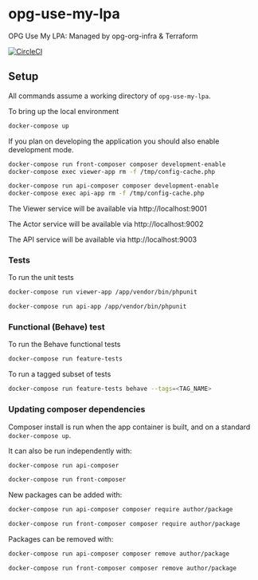 # opg-use-my-lpa
OPG Use My LPA: Managed by opg-org-infra &amp; Terraform

[![CircleCI](https://circleci.com/gh/ministryofjustice/opg-use-an-lpa.svg?style=svg)](https://circleci.com/gh/ministryofjustice/opg-use-an-lpa)

## Setup

All commands assume a working directory of `opg-use-my-lpa`.

To bring up the local environment
```bash
docker-compose up
```

If you plan on developing the application you should also enable development mode.
```bash
docker-compose run front-composer composer development-enable
docker-compose exec viewer-app rm -f /tmp/config-cache.php

docker-compose run api-composer composer development-enable
docker-compose exec api-app rm -f /tmp/config-cache.php
```

The Viewer service will be available via http://localhost:9001

The Actor service will be available via http://localhost:9002

The API service will be available via http://localhost:9003

### Tests

To run the unit tests
```bash
docker-compose run viewer-app /app/vendor/bin/phpunit

docker-compose run api-app /app/vendor/bin/phpunit
```

### Functional (Behave) test

To run the Behave functional tests

```bash
docker-compose run feature-tests
```

To run a tagged subset of tests
```bash
docker-compose run feature-tests behave --tags=<TAG_NAME>
```

### Updating composer dependencies

Composer install is run when the app container is built, and on a standard `docker-compose up`.

It can also be run independently with:
```bash
docker-compose run api-composer

docker-compose run front-composer
```

New packages can be added with:
```bash
docker-compose run api-composer composer require author/package

docker-compose run front-composer composer require author/package
```

Packages can be removed with:
```bash
docker-compose run api-composer composer remove author/package

docker-compose run front-composer composer remove author/package
```
